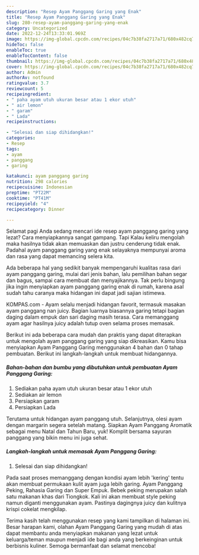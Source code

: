```yaml
---
description: "Resep Ayam Panggang Garing yang Enak"
title: "Resep Ayam Panggang Garing yang Enak"
slug: 280-resep-ayam-panggang-garing-yang-enak
category: Uncategorized
date: 2022-12-24T13:33:01.969Z
image: https://img-global.cpcdn.com/recipes/04c7b38fa2717a71/680x482cq70/ayam-panggang-garing-foto-resep-utama.jpg
hideToc: false
enableToc: true
enableTocContent: false
thumbnail: https://img-global.cpcdn.com/recipes/04c7b38fa2717a71/680x482cq70/ayam-panggang-garing-foto-resep-utama.jpg
cover: https://img-global.cpcdn.com/recipes/04c7b38fa2717a71/680x482cq70/ayam-panggang-garing-foto-resep-utama.jpg
author: Admin
authorAv: notfound
ratingvalue: 3.7
reviewcount: 5
recipeingredient:
- " paha ayam utuh ukuran besar atau 1 ekor utuh"
- " air lemon"
- " garam"
- " Lada"
recipeinstructions:

- "Selesai dan siap dihidangkan!"
categories:
- Resep
tags:
- ayam
- panggang
- garing

katakunci: ayam panggang garing 
nutrition: 298 calories
recipecuisine: Indonesian
preptime: "PT22M"
cooktime: "PT41M"
recipeyield: "4"
recipecategory: Dinner

---
```



Selamat pagi Anda sedang mencari ide resep ayam panggang garing yang lezat? Cara menyiapkannya sangat gampang. Tapi Kalau keliru mengolah maka hasilnya tidak akan memuaskan dan justru cenderung tidak enak. Padahal ayam panggang garing yang enak selayaknya mempunyai aroma dan rasa yang dapat memancing selera kita.


Ada beberapa hal yang sedikit banyak mempengaruhi kualitas rasa dari ayam panggang garing, mulai dari jenis bahan, lalu pemilihan bahan segar dan bagus, sampai cara membuat dan menyajikannya. Tak perlu bingung jika ingin menyiapkan ayam panggang garing enak di rumah, karena asal sudah tahu caranya maka hidangan ini dapat jadi sajian istimewa.

KOMPAS.com - Ayam selalu menjadi hidangan favorit, termasuk masakan ayam panggang nan juicy. Bagian luarnya biasannya garing tetapi bagian daging dalam empuk dan sari daging masih terasa. Cara memanggang ayam agar hasilnya juicy adalah tutup oven selama proses memasak.


Berikut ini ada beberapa cara mudah dan praktis yang dapat diterapkan untuk mengolah ayam panggang garing yang siap dikreasikan. Kamu bisa menyiapkan Ayam Panggang Garing menggunakan 4 bahan dan 0 tahap pembuatan. Berikut ini langkah-langkah untuk membuat hidangannya.

<!--inarticleads1-->

##### Bahan-bahan dan bumbu yang dibutuhkan untuk pembuatan Ayam Panggang Garing:

1. Sediakan  paha ayam utuh ukuran besar atau 1 ekor utuh
1. Sediakan  air lemon
1. Persiapkan  garam
1. Persiapkan  Lada


Terutama untuk hidangan ayam panggang utuh. Selanjutnya, olesi ayam dengan margarin segera setelah matang. Siapkan Ayam Panggang Aromatik sebagai menu Natal dan Tahun Baru, yuk! Komplit bersama sayuran panggang yang bikin menu ini juga sehat. 

<!--inarticleads2-->

##### Langkah-langkah untuk memasak Ayam Panggang Garing:


1. Selesai dan siap dihidangkan!

Pada saat proses memanggang dengan kondisi ayam lebih &#39;kering&#39; tentu akan membuat permukaan kulit ayam juga lebih garing. Ayam Panggang Peking, Rahasia Garing dan Super Empuk. Bebek peking merupakan salah satu makanan khas dari Tiongkok. Kali ini akan membuat style peking namun diganti menggunakan ayam. Pastinya dagingnya juicy dan kulitnya krispi cokelat mengkilap. 

Terima kasih telah menggunakan resep yang kami tampilkan di halaman ini. Besar harapan kami, olahan Ayam Panggang Garing yang mudah di atas dapat membantu anda menyiapkan makanan yang lezat untuk keluarga/teman maupun menjadi ide bagi anda yang berkeinginan untuk berbisnis kuliner. Semoga bermanfaat dan selamat mencoba!
